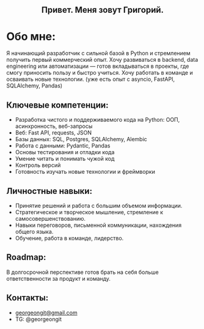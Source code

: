 <h2 align="center"> Привет. Меня зовут Григорий.</a> 

# Обо мне:
Я начинающий разработчик с сильной базой в Python и стремлением получить первый коммерческий опыт. Хочу развиваться в backend, data engineering или автоматизации — готов вкладываться в проекты, где смогу приносить пользу и быстро учиться. Хочу работать в команде и осваивать новые технологии.
(уже есть опыт с asyncio, FastAPI, SQLAlchemy, Pandas)


## Ключевые компетенции:
- Разработка чистого и поддерживаемого кода на Python: ООП, aсинхронность, веб-запросы
- Веб: Fast API, requests, JSON
- Базы данных: SQL, Postgres, SQLAlchemy, Alembic
- Работа с данными: Pydantic, Pandas
- Основы тестирования и отладки кода
- Умение читать и понимать чужой код
- Контроль версий
- Готовность изучать новые технологии и фреймворки

## Личностные навыки:
- Принятие решений и работа с большим объемом информации.
- Стратегическое и творческое мышление, стремление к самосовершенствованию.
- Навыки переговоров, письменной коммуникации, нахождения общего языка.
- Обучение, работа в команде, лидерство.

## Roadmap:
В долгосрочной перспективе готов  брать на себя больше ответственности за продукт и команду.

## Контакты:
- georgeongit@gmail.com
- TG: @georgeongit
